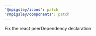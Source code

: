 ```yaml
---
'@mpigsley/icons': patch
'@mpigsley/components': patch
---
```


Fix the react peerDependency declaration
